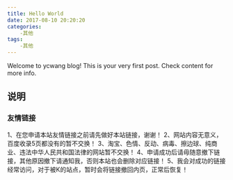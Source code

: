 ```yaml
---
title: Hello World
date: 2017-08-10 20:20:20
categories:
	-其他
tags:
	-其他
---
```

Welcome to ycwang blog! This is your very first post. Check content for more info.

## 说明

### 友情链接
 1、在您申请本站友情链接之前请先做好本站链接，谢谢！
 2、网站内容无意义，百度收录5页都没有的暂不交换！
 3、淘宝、色情、反动、病毒、擦边球、纯商业、违法中华人民共和国法律的网站暂不交换！
 4、申请成功后请毋随意撤下链接，其他原因撤下请通知我，否则本站也会删除对应链接！
 5、我会对成功的链接经常访问，对于被K的站点，暂时会将链接撤回内页，正常后恢复！ 


